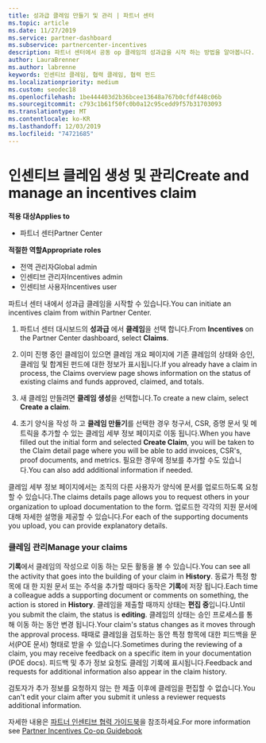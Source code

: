 ```yaml
---
title: 성과급 클레임 만들기 및 관리 | 파트너 센터
ms.topic: article
ms.date: 11/27/2019
ms.service: partner-dashboard
ms.subservice: partnercenter-incentives
description: 파트너 센터에서 공동 op 클레임의 성과급을 시작 하는 방법을 알아봅니다. 검색 기록에서 클레임 형성에 해당되는 모든 활동을 볼 수 있습니다.
author: LauraBrenner
ms.author: labrenne
keywords: 인센티브 클레임, 협력 클레임, 협력 펀드
ms.localizationpriority: medium
ms.custom: seodec18
ms.openlocfilehash: 1be444403d2b36bcee13648a767b0cfdf448c06b
ms.sourcegitcommit: c793c1b61f50fc0b0a12c95cedd9f57b31703093
ms.translationtype: MT
ms.contentlocale: ko-KR
ms.lasthandoff: 12/03/2019
ms.locfileid: "74721685"
---
```

# <a name="create-and-manage-an-incentives-claim"></a><span data-ttu-id="6efce-105">인센티브 클레임 생성 및 관리</span><span class="sxs-lookup"><span data-stu-id="6efce-105">Create and manage an incentives claim</span></span>

<span data-ttu-id="6efce-106">**적용 대상**</span><span class="sxs-lookup"><span data-stu-id="6efce-106">**Applies to**</span></span>
- <span data-ttu-id="6efce-107">파트너 센터</span><span class="sxs-lookup"><span data-stu-id="6efce-107">Partner Center</span></span>

<span data-ttu-id="6efce-108">**적절한 역할**</span><span class="sxs-lookup"><span data-stu-id="6efce-108">**Appropriate roles**</span></span>

- <span data-ttu-id="6efce-109">전역 관리자</span><span class="sxs-lookup"><span data-stu-id="6efce-109">Global admin</span></span>
- <span data-ttu-id="6efce-110">인센티브 관리자</span><span class="sxs-lookup"><span data-stu-id="6efce-110">Incentives admin</span></span>
- <span data-ttu-id="6efce-111">인센티브 사용자</span><span class="sxs-lookup"><span data-stu-id="6efce-111">Incentives user</span></span>

<span data-ttu-id="6efce-112">파트너 센터 내에서 성과급 클레임을 시작할 수 있습니다.</span><span class="sxs-lookup"><span data-stu-id="6efce-112">You can initiate an incentives claim from within Partner Center.</span></span> 

1. <span data-ttu-id="6efce-113">파트너 센터 대시보드의 **성과급** 에서 **클레임**을 선택 합니다.</span><span class="sxs-lookup"><span data-stu-id="6efce-113">From **Incentives** on the Partner Center dashboard, select **Claims**.</span></span>

2.  <span data-ttu-id="6efce-114">이미 진행 중인 클레임이 있으면 클레임 개요 페이지에 기존 클레임의 상태와 승인, 클레임 및 합계된 펀드에 대한 정보가 표시됩니다.</span><span class="sxs-lookup"><span data-stu-id="6efce-114">If you already have a claim in process, the Claims overview page shows information on the status of existing claims and funds approved, claimed, and totals.</span></span>

3.  <span data-ttu-id="6efce-115">새 클레임 만들려면 **클레임 생성**을 선택합니다.</span><span class="sxs-lookup"><span data-stu-id="6efce-115">To create a new claim, select **Create a claim**.</span></span>

4.  <span data-ttu-id="6efce-116">초기 양식을 작성 하 고 **클레임 만들기**를 선택한 경우 청구서, CSR, 증명 문서 및 메트릭을 추가할 수 있는 클레임 세부 정보 페이지로 이동 됩니다.</span><span class="sxs-lookup"><span data-stu-id="6efce-116">When you have filled out the initial form and selected **Create Claim**, you will be taken to the Claim detail page where you will be able to add invoices, CSR's, proof documents, and metrics.</span></span> <span data-ttu-id="6efce-117">필요한 경우에 정보를 추가할 수도 있습니다.</span><span class="sxs-lookup"><span data-stu-id="6efce-117">You can also add additional information if needed.</span></span>

<span data-ttu-id="6efce-118">클레임 세부 정보 페이지에서는 조직의 다른 사용자가 양식에 문서를 업로드하도록 요청할 수 있습니다.</span><span class="sxs-lookup"><span data-stu-id="6efce-118">The claims details page allows you to request others in your organization to upload documentation to the form.</span></span> <span data-ttu-id="6efce-119">업로드한 각각의 지원 문서에 대해 자세한 설명을 제공할 수 있습니다.</span><span class="sxs-lookup"><span data-stu-id="6efce-119">For each of the supporting documents you upload, you can provide explanatory details.</span></span> 

### <a name="manage-your-claims"></a><span data-ttu-id="6efce-120">클레임 관리</span><span class="sxs-lookup"><span data-stu-id="6efce-120">Manage your claims</span></span>

<span data-ttu-id="6efce-121">**기록**에서 클레임의 작성으로 이동 하는 모든 활동을 볼 수 있습니다.</span><span class="sxs-lookup"><span data-stu-id="6efce-121">You can see all the activity that goes into the building of your claim in **History**.</span></span> <span data-ttu-id="6efce-122">동료가 특정 항목에 대 한 지원 문서 또는 주석을 추가할 때마다 동작은 **기록**에 저장 됩니다.</span><span class="sxs-lookup"><span data-stu-id="6efce-122">Each time a colleague adds a supporting document or comments on something, the action is stored in **History**.</span></span> <span data-ttu-id="6efce-123">클레임을 제출할 때까지 상태는 **편집 중**입니다.</span><span class="sxs-lookup"><span data-stu-id="6efce-123">Until you submit the claim, the status is **editing**.</span></span> <span data-ttu-id="6efce-124">클레임의 상태는 승인 프로세스를 통해 이동 하는 동안 변경 됩니다.</span><span class="sxs-lookup"><span data-stu-id="6efce-124">Your claim's status changes as it moves through the approval process.</span></span> <span data-ttu-id="6efce-125">때때로 클레임을 검토하는 동안 특정 항목에 대한 피드백을 문서(POE 문서) 형태로 받을 수 있습니다.</span><span class="sxs-lookup"><span data-stu-id="6efce-125">Sometimes during the reviewing of a claim, you may receive feedback on a specific item in your documentation (POE docs).</span></span> <span data-ttu-id="6efce-126">피드백 및 추가 정보 요청도 클레임 기록에 표시됩니다.</span><span class="sxs-lookup"><span data-stu-id="6efce-126">Feedback and requests for additional information also appear in the claim history.</span></span> 

<span data-ttu-id="6efce-127">검토자가 추가 정보를 요청하지 않는 한 제출 이후에 클레임을 편집할 수 없습니다.</span><span class="sxs-lookup"><span data-stu-id="6efce-127">You can't edit your claim after you submit it unless a reviewer requests additional information.</span></span>

<span data-ttu-id="6efce-128">자세한 내용은 [파트너 인센티브 협력 가이드북](https://assets.microsoft.com/coop-guidebook.pdf)을 참조하세요.</span><span class="sxs-lookup"><span data-stu-id="6efce-128">For more information see [Partner Incentives Co-op Guidebook](https://assets.microsoft.com/coop-guidebook.pdf)</span></span>
